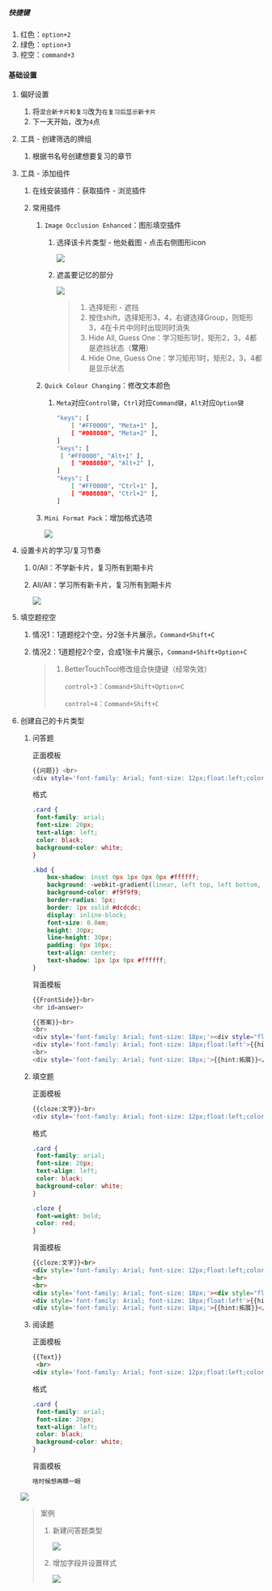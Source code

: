 ##### 快捷键

1. 红色：`option+2`
2. 绿色：`option+3`
3. 挖空：`command+3`

#### 基础设置

1. 偏好设置

   1. 将`混合新卡片和复习`改为`在复习后显示新卡片`
   2. 下一天开始，改为`4`点

2. 工具 - 创建筛选的牌组

   1. 根据书名号创建想要复习的章节

3. 工具 - 添加组件

   1. 在线安装插件：获取插件 - 浏览插件

   2. 常用插件

      1. `Image Occlusion Enhanced`：图形填空插件

         1. 选择该卡片类型 - 他处截图 - 点击右侧图形icon

            ![](https://gitee.com/jiangsai0502/PicBedRepo/raw/master/img/20200522171342.png)

         2. 遮盖要记忆的部分

            ![](https://gitee.com/jiangsai0502/PicBedRepo/raw/master/img/20200522180649.png)

            > 1. 选择矩形 - 遮挡
            > 2. 按住shift，选择矩形3，4，右键选择Group，则矩形3，4在卡片中同时出现同时消失
            > 3. Hide All, Guess One：学习矩形1时，矩形2，3，4都是遮挡状态（**常用**）
            > 4. Hide One, Guess One：学习矩形1时，矩形2，3，4都是显示状态

      2. `Quick Colour Changing`：修改文本颜色

         1. `Meta`对应`Control键`，`Ctrl`对应`Command键`，`Alt`对应`Option键`

            ```bash
            "keys": [
                [ "#FF0000", "Meta+1" ],
                [ "#008080", "Meta+2" ],
            ]
            "keys": [
             [ "#FF0000", "Alt+1" ],
                [ "#008080", "Alt+2" ],
            ]
            "keys": [
                [ "#FF0000", "Ctrl+1" ],
                [ "#008080", "Ctrl+2" ],
            ]
            ```
      
      3. `Mini Format Pack`：增加格式选项
      
         ![](https://gitee.com/jiangsai0502/PicBedRepo/raw/master/img/20200522203746.png)

4. 设置卡片的学习/复习节奏

   1. 0/All：不学新卡片，复习所有到期卡片

   2. All/All：学习所有新卡片，复习所有到期卡片

      ![](https://gitee.com/jiangsai0502/PicBedRepo/raw/master/img/20200522205145.png)

5. 填空题挖空

   1. 情况1：1道题挖2个空，分2张卡片展示，`Command+Shift+C`

   2. 情况2：1道题挖2个空，合成1张卡片展示，`Command+Shift+Option+C`

      > 1. BetterTouchTool修改组合快捷键（经常失效）
      >
      >    `control+3`：`Command+Shift+Option+C`
      >
      >    `control+4`：`Command+Shift+C`
   
6. 创建自己的卡片类型

   1. 问答题

      正面模板

      ```bash
      {{问题}} <br>
      <div style='font-family: Arial; font-size: 12px;float:left;color:#D3D3D3'>《{{《》}}》</div>
      ```

      格式

      ```css
      .card {
       font-family: arial;
       font-size: 20px;
       text-align: left;
       color: black;
       background-color: white;
      }
      
      .kbd {
          box-shadow: inset 0px 1px 0px 0px #ffffff;
          background: -webkit-gradient(linear, left top, left bottom, color-stop(0.05, #f9f9f9)stop(1, #e9e9e9) );
          background-color: #f9f9f9;
          border-radius: 5px;
          border: 1px solid #dcdcdc;
          display: inline-block;
          font-size: 0.8em;
          height: 30px;
          line-height: 30px;
          padding: 0px 10px;
          text-align: center;
          text-shadow: 1px 1px 0px #ffffff;
      }
      ```

      背面模板

      ```bash
      {{FrontSide}}<br>
      <hr id=answer>
      
      {{答案}}<br>
      <br>
      <div style='font-family: Arial; font-size: 18px;'><div style="float:left"> {{hint:编码}}</div></div><br>
      <div style='font-family: Arial; font-size: 18px;float:left'>{{hint:例子}}</div>
      <br>
      <div style='font-family: Arial; font-size: 18px;'>{{hint:拓展}}</div><br>
      ```

   2. 填空题

      正面模板

      ```bash
      {{cloze:文字}}<br>
      <div style='font-family: Arial; font-size: 12px;float:left;color:	#D3D3D3'>《{{《》}}》</div>
      ```

      格式

      ```css
      .card {
       font-family: arial;
       font-size: 20px;
       text-align: left;
       color: black;
       background-color: white;
      }
      
      .cloze {
       font-weight: bold;
       color: red;
      }
      ```

      背面模板

      ```html
      {{cloze:文字}}<br>
      <div style='font-family: Arial; font-size: 12px;float:left;color:	#D3D3D3'>《{{《》}}》</div>
      <br>
      <br>
      <div style='font-family: Arial; font-size: 18px;'><div style="float:left"> {{hint:编码}}</div></div><br>
      <div style='font-family: Arial; font-size: 18px;float:left'>{{hint:例子}}</div><br>
      <div style='font-family: Arial; font-size: 18px;'>{{hint:拓展}}</div><br>
      ```

   3. 阅读题

      正面模板

      ```html
      {{Text}}
       <br>
      <div style='font-family: Arial; font-size: 12px;float:left;color:	#D3D3D3'>《{{《》}}》</div>
      ```

      格式

      ```css
      .card {
       font-family: arial;
       font-size: 20px;
       text-align: left;
       color: black;
       background-color: white;
      }
      ```

      背面模板

      ```html
      啥时候想再瞟一眼
      ```

   ![](https://gitee.com/jiangsai0502/PicBedRepo/raw/master/img/20200522214252.png)

   > 案例
   >
   > 1. 新建问答题类型
   >
   >    ![](https://gitee.com/jiangsai0502/PicBedRepo/raw/master/img/20200522220207.png)
   >
   > 2. 增加字段并设置样式
   >
   >    ![](https://gitee.com/jiangsai0502/PicBedRepo/raw/master/img/20200522221434.png)